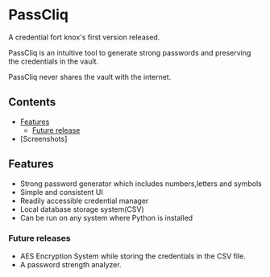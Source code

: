 # PassCliq
A  credential fort knox's first version released.

PassCliq is an intuitive tool to generate strong passwords and preserving the credentials in the vault.

PassCliq never shares the vault with the internet.

## Contents
* [Features](https://github.com/harshalstomp/PassCliq#features)
  * [Future release](https://github.com/harshalstomp/PassCliq#features)
* [Screenshots]

## Features
* Strong password generator which includes numbers,letters and symbols
* Simple and consistent UI
* Readily accessible credential manager
* Local database storage system(CSV)
* Can be run on any system where Python is installed

### Future releases
* AES Encryption System while storing the credentials in the CSV file.
* A password strength analyzer. 
